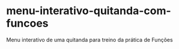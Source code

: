 # menu-interativo-quitanda-com-funcoes
Menu interativo de uma quitanda para treino da prática de Funções
